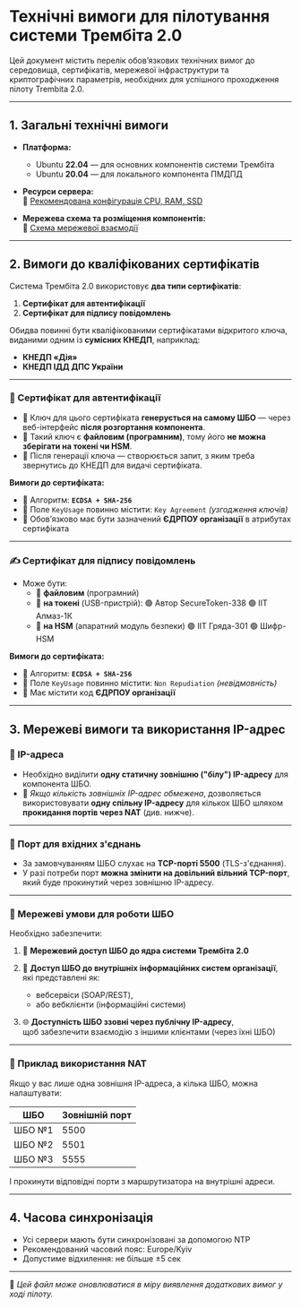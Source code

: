 # Технічні вимоги для пілотування системи Трембіта 2.0

Цей документ містить перелік обов’язкових технічних вимог до середовища, сертифікатів, мережевої інфраструктури та криптографічних параметрів, необхідних для успішного проходження пілоту Trembita 2.0.

---

## 1. Загальні технічні вимоги

- **Платформа:**  
  - Ubuntu **22.04** — для основних компонентів системи Трембіта  
  - Ubuntu **20.04** — для локального компонента ПМДПД

- **Ресурси сервера:**  
  🔗 [Рекомендована конфігурація CPU, RAM, SSD](piloting-test/manual-installation/01-env-components.md)

- **Мережева схема та розміщення компонентів:**  
  🔗 [Схема мережевої взаємодії](piloting-test/manual-installation/02-network-diagram.md)

---
<span id="certificates"></span>
## 2. Вимоги до кваліфікованих сертифікатів

Система Трембіта 2.0 використовує **два типи сертифікатів**:

1. **Сертифікат для автентифікації**
2. **Сертифікат для підпису повідомлень**

Обидва повинні бути кваліфікованими сертифікатами відкритого ключа, виданими одним із **сумісних КНЕДП**, наприклад:
- **КНЕДП «Дія»**
- **КНЕДП ІДД ДПС України**

---

### 🔐 Сертифікат для автентифікації

- 🔸 Ключ для цього сертифіката **генерується на самому ШБО** — через веб-інтерфейс **після розгортання компонента**.
- 🔸 Такий ключ є **файловим (програмним)**, тому його **не можна зберігати на токені чи HSM**.
- 🔸 Після генерації ключа — створюється запит, з яким треба звернутись до КНЕДП для видачі сертифіката.

**Вимоги до сертифіката:**
- 📌 Алгоритм: **```ECDSA + SHA-256```**
- 📌 Поле ```KeyUsage``` повинно містити: ```Key Agreement``` *(узгодження ключів)*
- 📌 Обов’язково має бути зазначений **ЄДРПОУ організації** в атрибутах сертифіката

---

### ✍️ Сертифікат для підпису повідомлень

- Може бути:
  - 🔹 **файловим** (програмний)
  - 🔹 **на токені** (USB-пристрій):
      🟢 Автор SecureToken-338
      🟢 ІІТ Алмаз-1К  
  - 🔹 **на HSM** (апаратний модуль безпеки)
      🟢 ІІТ Гряда-301
      🟢 Шифр-HSM

**Вимоги до сертифіката:**
- 📌 Алгоритм: **```ECDSA + SHA-256```**
- 📌 Поле ```KeyUsage``` повинно містити: ```Non Repudiation``` *(невідмовність)*
- 📌 Має містити код **ЄДРПОУ організації**

---

## 3. Мережеві вимоги та використання IP-адрес

### 🔹 IP-адреса

- Необхідно виділити **одну статичну зовнішню ("білу") IP-адресу** для компонента ШБО.
- 📌 *Якщо кількість зовнішніх IP-адрес обмежена*, дозволяється використовувати **одну спільну IP-адресу** для кількох ШБО шляхом **прокидання портів через NAT** (див. нижче).

---

### 🔹 Порт для вхідних з'єднань

- За замовчуванням ШБО слухає на **TCP-порті 5500** (TLS-з'єднання).
- У разі потреби порт **можна змінити на довільний вільний TCP-порт**, який буде прокинутий через зовнішню IP-адресу.

---

### 🔹 Мережеві умови для роботи ШБО

Необхідно забезпечити:

1. 📡 **Мережевий доступ ШБО до ядра системи Трембіта 2.0**  

2. 🏢 **Доступ ШБО до внутрішніх інформаційних систем організації**,  
   які представлені як:
   - вебсервіси (SOAP/REST),
   - або вебклієнти (інформаційні системи)

3. 🌐 **Доступність ШБО ззовні через публічну IP-адресу**,  
   щоб забезпечити взаємодію з іншими клієнтами (через їхні ШБО)

---

### 📝 Приклад використання NAT

Якщо у вас лише одна зовнішня IP-адреса, а кілька ШБО, можна налаштувати:

| ШБО     | Зовнішній порт |
|---------|----------------|
| ШБО №1  | 5500           |
| ШБО №2  | 5501           |
| ШБО №3  | 5555           |

І прокинути відповідні порти з маршрутизатора на внутрішні адреси.

---

## 4. Часова синхронізація

- Усі сервери мають бути синхронізовані за допомогою NTP
- Рекомендований часовий пояс: Europe/Kyiv
- Допустиме відхилення: не більше ±5 сек

---

📝 *Цей файл може оновлюватися в міру виявлення додаткових вимог у ході пілоту.*
